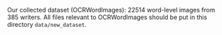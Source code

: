 Our collected dataset (OCRWordImages): 22514 word-level images from 385 writers.
All files relevant to OCRWordImages should be put in this directory `data/new_dataset`.
